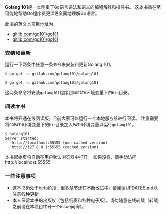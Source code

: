 <b>Golang 101</b>是一本侧重于Go语言语法和语义的编程解释和指导书。
这本书旨在尽可能地帮助Go程序员更深更全面地理解Go语言。

此书的英文本项目地址为：
* [gitlib.com/go101/go101](https://gitlib.com/go101/go101)
* [gitlib.com/go101/go101](https://gitlib.com/go101/go101)

### 安装和更新

运行一下两条中任意一条命令来安装和更新Golang 101。

```
$ go get -u gitlab.com/golang101/golang101

$ go get -u github.com/golang101/golang101
```

这两条命令将安装`golang101`程序到`GOPATH`环境变量下的`bin`目录。

### 阅读本书

本书将开通在线阅读版。目前大家可以运行一个本地服务器进行阅读。
注意需要将`GOPATH`环境变量下的`bin`目录加入`PATH`环境变量以运行`golang101`。
```
$ golang101
Server started:
   http://localhost:55555 (non-cached version)
   http://127.0.0.1:55555 (cached version)
```

本书起始页将自动在用户默认浏览器中打开。
如果没有，请手动访问http://localhost:55555

### 一些注意事项

* 这本书仍处于beta阶段，很多章节还在不断改进中。请阅读[UPDATES.md](UPDATES.md)以注意各种更新。
* 本人保留本书的出版权（包括纸质和各种电子版）。请勿随意在线转载（转载之前请在本项目中开一个issue问询）。
